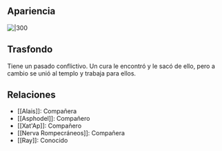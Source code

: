 ## Apariencia
![|300](https://s3.amazonaws.com/files.d20.io/images/409952962/F4cFHKh8SfSTNWN89Af0Ag/med.webp?1726646581)

## Trasfondo
Tiene un pasado conflictivo. Un cura le encontró y le sacó de ello, pero a cambio se unió al templo y trabaja para ellos. 

## Relaciones
- [[Alais]]: Compañera
- [[Asphodel]]: Compañero
- [[Xat'Ap]]: Compañero
- [[Nerva Rompecráneos]]: Compañera
- [[Ray]]: Conocido